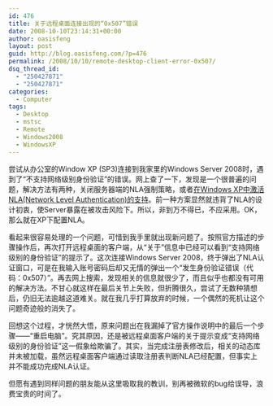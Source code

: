 ```yaml
---
id: 476
title: 关于远程桌面连接出现的“0x507”错误
date: 2008-10-10T23:14:31+00:00
author: oasisfeng
layout: post
guid: http://blog.oasisfeng.com/?p=476
permalink: /2008/10/10/remote-desktop-client-error-0x507/
dsq_thread_id:
  - "250427871"
  - "250427871"
categories:
  - Computer
tags:
  - Desktop
  - mstsc
  - Remote
  - Windows2008
  - WindowsXP
---
```

尝试从办公室的Window XP (SP3)连接到我家里的Windows Server 2008时，遇到了“不支持网络级别身份验证”的错误。网上查了一下，发现是一个很普遍的问题，解决方法有两种，关闭服务器端的NLA强制策略，或者<a href="http://support.microsoft.com/kb/951608" target="_blank">在Windows XP中激活NLA(Network Level Authentication)的支持</a>。前一种方案显然就违背了NLA的设计初衷，使Server暴露在被攻击风险下。所以，非到万不得已，不应采用。OK，那么就在XP下配置NLA。

看起来很容易处理的一个问题，可惜到我手里就出现新问题了。按照官方描述的步骤操作后，再次打开远程桌面的客户端，从“关于”信息中已经可以看到“支持网络级别的身份验证”的提示了。这次连接Windows Server 2008，终于弹出了NLA认证窗口，可是在我输入账号密码后却又无情的弹出一个“发生身份验证错误（代码：0x507）”。再去网上搜索，发现相关的信息就很少了，而且似乎也都没有可用的解决方法。不甘心就这样在最后关节上失败，但折腾很久，尝试了无数种猜想后，仍旧无法逾越这道难关。就在我几乎打算放弃的时候，一个偶然的死机让这个问题奇迹般的消失了。

回想这个过程，才恍然大悟，原来问题出在我漏掉了官方操作说明中的最后一个步骤——“重启电脑”。究其原因，还是被远程桌面客户端的关于提示变成“支持网络级别的身份验证”这一假象给欺骗了。其实，当完成注册表修改后，相关的动态库并未被加载，虽然远程桌面客户端通过读取注册表判断NLA已经配置，但事实上并不能成功完成NLA认证。

但愿有遇到同样问题的朋友能从这里吸取我的教训，别再被微软的bug给误导，浪费宝贵的时间了。